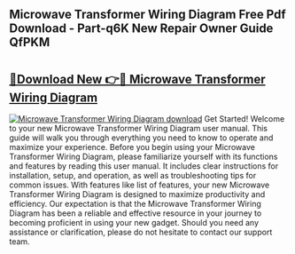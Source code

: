 ## Microwave Transformer Wiring Diagram Free Pdf Download - Part-q6K New Repair Owner Guide QfPKM

# <h2><a href="http://dfs2orb.blite.top/?on=Microwave+Transformer+Wiring+Diagram">🔗Download New 👉🔴 Microwave Transformer Wiring Diagram</a></h2>

[![Microwave Transformer Wiring Diagram download](https://i.imgur.com/lujVjoI.png)](http://dfs2orb.blite.top/?on=Microwave+Transformer+Wiring+Diagram)
Get Started! Welcome to your new Microwave Transformer Wiring Diagram user manual. This guide will walk you through everything you need to know to operate and maximize your experience. Before you begin using your Microwave Transformer Wiring Diagram, please familiarize yourself with its functions and features by reading this user manual. It includes clear instructions for installation, setup, and operation, as well as troubleshooting tips for common issues. With features like list of features, your new Microwave Transformer Wiring Diagram is designed to maximize productivity and efficiency. Our expectation is that the Microwave Transformer Wiring Diagram has been a reliable and effective resource in your journey to becoming proficient in using your new gadget. Should you need any assistance or clarification, please do not hesitate to contact our support team.
